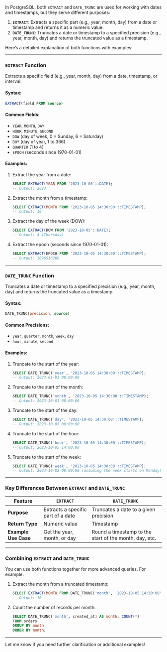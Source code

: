 In PostgreSQL, both `EXTRACT` and `DATE_TRUNC` are used for working with dates and timestamps, but they serve different purposes:

1. **`EXTRACT`**: Extracts a specific part (e.g., year, month, day) from a date or timestamp and returns it as a numeric value.
2. **`DATE_TRUNC`**: Truncates a date or timestamp to a specified precision (e.g., year, month, day) and returns the truncated value as a timestamp.

Here’s a detailed explanation of both functions with examples:

---

### **`EXTRACT` Function**
Extracts a specific field (e.g., year, month, day) from a date, timestamp, or interval.

#### Syntax:
```sql
EXTRACT(field FROM source)
```

#### Common Fields:
- `YEAR`, `MONTH`, `DAY`
- `HOUR`, `MINUTE`, `SECOND`
- `DOW` (day of week, 0 = Sunday, 6 = Saturday)
- `DOY` (day of year, 1 to 366)
- `QUARTER` (1 to 4)
- `EPOCH` (seconds since 1970-01-01)

#### Examples:
1. Extract the year from a date:
   ```sql
   SELECT EXTRACT(YEAR FROM '2023-10-05'::DATE);
   -- Output: 2023
   ```

2. Extract the month from a timestamp:
   ```sql
   SELECT EXTRACT(MONTH FROM '2023-10-05 14:30:00'::TIMESTAMP);
   -- Output: 10
   ```

3. Extract the day of the week (DOW):
   ```sql
   SELECT EXTRACT(DOW FROM '2023-10-05'::DATE);
   -- Output: 4 (Thursday)
   ```

4. Extract the epoch (seconds since 1970-01-01):
   ```sql
   SELECT EXTRACT(EPOCH FROM '2023-10-05 14:30:00'::TIMESTAMP);
   -- Output: 1696516200
   ```

---

### **`DATE_TRUNC` Function**
Truncates a date or timestamp to a specified precision (e.g., year, month, day) and returns the truncated value as a timestamp.

#### Syntax:
```sql
DATE_TRUNC(precision, source)
```

#### Common Precisions:
- `year`, `quarter`, `month`, `week`, `day`
- `hour`, `minute`, `second`

#### Examples:
1. Truncate to the start of the year:
   ```sql
   SELECT DATE_TRUNC('year', '2023-10-05 14:30:00'::TIMESTAMP);
   -- Output: 2023-01-01 00:00:00
   ```

2. Truncate to the start of the month:
   ```sql
   SELECT DATE_TRUNC('month', '2023-10-05 14:30:00'::TIMESTAMP);
   -- Output: 2023-10-01 00:00:00
   ```

3. Truncate to the start of the day:
   ```sql
   SELECT DATE_TRUNC('day', '2023-10-05 14:30:00'::TIMESTAMP);
   -- Output: 2023-10-05 00:00:00
   ```

4. Truncate to the start of the hour:
   ```sql
   SELECT DATE_TRUNC('hour', '2023-10-05 14:30:00'::TIMESTAMP);
   -- Output: 2023-10-05 14:00:00
   ```

5. Truncate to the start of the week:
   ```sql
   SELECT DATE_TRUNC('week', '2023-10-05 14:30:00'::TIMESTAMP);
   -- Output: 2023-10-02 00:00:00 (assuming the week starts on Monday)
   ```

---

### **Key Differences Between `EXTRACT` and `DATE_TRUNC`**
| Feature                | `EXTRACT`                          | `DATE_TRUNC`                        |
|------------------------|------------------------------------|-------------------------------------|
| **Purpose**            | Extracts a specific part of a date | Truncates a date to a given precision |
| **Return Type**        | Numeric value                     | Timestamp                          |
| **Example Use Case**   | Get the year, month, or day       | Round a timestamp to the start of the month, day, etc. |

---

### **Combining `EXTRACT` and `DATE_TRUNC`**
You can use both functions together for more advanced queries. For example:
1. Extract the month from a truncated timestamp:
   ```sql
   SELECT EXTRACT(MONTH FROM DATE_TRUNC('month', '2023-10-05 14:30:00'::TIMESTAMP));
   -- Output: 10
   ```

2. Count the number of records per month:
   ```sql
   SELECT DATE_TRUNC('month', created_at) AS month, COUNT(*)
   FROM orders
   GROUP BY month
   ORDER BY month;
   ```

---

Let me know if you need further clarification or additional examples!